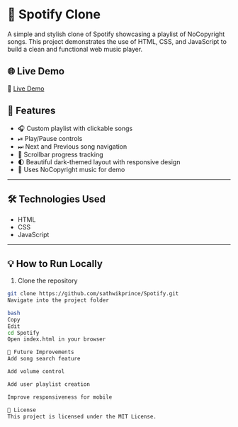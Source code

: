 # 🎵 Spotify Clone

A simple and stylish clone of Spotify showcasing a playlist of NoCopyright songs. This project demonstrates the use of HTML, CSS, and JavaScript to build a clean and functional web music player.

## 🌐 Live Demo

🔗 [Live Demo](https://sathwikprince.github.io/Spotify/)


## 🚀 Features

- 🎧 Custom playlist with clickable songs  
- ⏯ Play/Pause controls  
- ⏭ Next and Previous song navigation  
- 📜 Scrollbar progress tracking  
- 🌓 Beautiful dark-themed layout with responsive design  
- 🎵 Uses NoCopyright music for demo  

---

## 🛠 Technologies Used

- HTML  
- CSS  
- JavaScript  

---

## 💡 How to Run Locally

1. Clone the repository  
```bash
git clone https://github.com/sathwikprince/Spotify.git
Navigate into the project folder

bash
Copy
Edit
cd Spotify
Open index.html in your browser

🚧 Future Improvements
Add song search feature

Add volume control

Add user playlist creation

Improve responsiveness for mobile

📄 License
This project is licensed under the MIT License.
